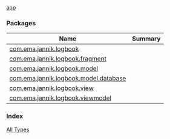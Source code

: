 [app](./index.md)

### Packages

| Name | Summary |
|---|---|
| [com.ema.jannik.logbook](com.ema.jannik.logbook/index.md) |  |
| [com.ema.jannik.logbook.fragment](com.ema.jannik.logbook.fragment/index.md) |  |
| [com.ema.jannik.logbook.model](com.ema.jannik.logbook.model/index.md) |  |
| [com.ema.jannik.logbook.model.database](com.ema.jannik.logbook.model.database/index.md) |  |
| [com.ema.jannik.logbook.view](com.ema.jannik.logbook.view/index.md) |  |
| [com.ema.jannik.logbook.viewmodel](com.ema.jannik.logbook.viewmodel/index.md) |  |

### Index

[All Types](alltypes/index.md)